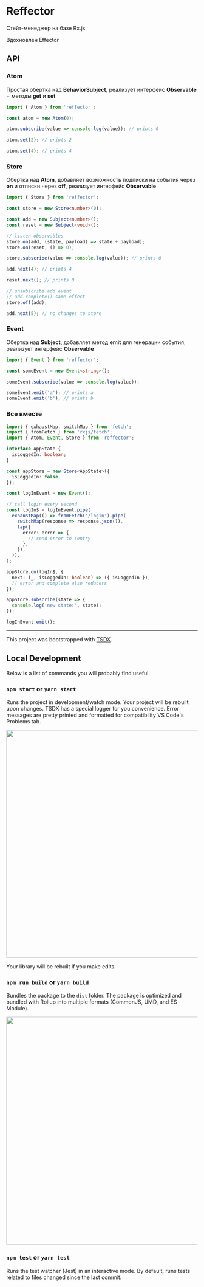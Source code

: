 # Reffector

Стейт-менеджер на базе Rx.js

Вдохновлен Effector

## API

### Atom

Простая обертка над **BehaviorSubject**, реализует интерфейс **Observable** + методы **get** и **set**

```javascript
import { Atom } from 'reffector';

const atom = new Atom(0);

atom.subscribe(value => console.log(value)); // prints 0

atom.set(2); // prints 2

atom.set(4); // prints 4
```

### Store

Обертка над **Atom**, добавляет возможность подписки на события через **on** и отписки через **off**, реализует интерфейс **Observable**

```typescript
import { Store } from 'reffector';

const store = new Store<number>(0);

const add = new Subject<number>();
const reset = new Subject<void>();

// listen observables
store.on(add, (state, payload) => state + payload);
store.on(reset, () => 0);

store.subscribe(value => console.log(value)); // prints 0

add.next(4); // prints 4

reset.next(); // prints 0

// unsubscribe add event
// add.complete() same effect
store.off(add);

add.next(5); // no changes to store
```

### Event

Обертка над **Subject**, добавляет метод **emit** для генерации события, реализует интерфейс **Observable**

```typescript
import { Event } from 'reffector';

const someEvent = new Event<string>();

someEvent.subscribe(value => console.log(value));

someEvent.emit('a'); // prints a
someEvent.emit('b'); // prints b
```

### Все вместе

```typescript
import { exhaustMap, switchMap } from 'fetch';
import { fromFetch } from 'rxjs/fetch';
import { Atom, Event, Store } from 'reffector';

interface AppState {
  isLoggedIn: boolean;
}

const appStore = new Store<AppState>({
  isLoggedIn: false,
});

const logInEvent = new Event();

// call login every second
const logIn$ = logInEvent.pipe(
  exhaustMap(() => fromFetch('/login').pipe(
    switchMap(response => response.json()),
    tap({
      error: error => {
        // send error to sentry
      },
    }),
  )),
);

appStore.on(logIn$, {
  next: (_, isLoggedIn: boolean) => ({ isLoggedIn }),
  // error and complete also reducers
});

appStore.subscribe(state => {
  console.log('new state:', state);
});

logInEvent.emit();
```

------

This project was bootstrapped with [TSDX](https://github.com/jaredpalmer/tsdx).

## Local Development

Below is a list of commands you will probably find useful.

### `npm start` or `yarn start`

Runs the project in development/watch mode. Your project will be rebuilt upon changes. TSDX has a special logger for you convenience. Error messages are pretty printed and formatted for compatibility VS Code's Problems tab.

<img src="https://user-images.githubusercontent.com/4060187/52168303-574d3a00-26f6-11e9-9f3b-71dbec9ebfcb.gif" width="600" />

Your library will be rebuilt if you make edits.

### `npm run build` or `yarn build`

Bundles the package to the `dist` folder.
The package is optimized and bundled with Rollup into multiple formats (CommonJS, UMD, and ES Module).

<img src="https://user-images.githubusercontent.com/4060187/52168322-a98e5b00-26f6-11e9-8cf6-222d716b75ef.gif" width="600" />

### `npm test` or `yarn test`

Runs the test watcher (Jest) in an interactive mode.
By default, runs tests related to files changed since the last commit.
